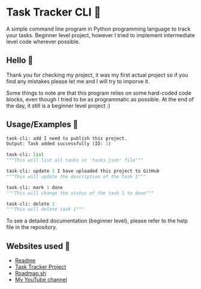 
# Task Tracker CLI 📝

A simple command line program in Python programming language to track your tasks. Beginner level project, however I tried to implement intermediate level code wherever possible. 

## Hello 👋
Thank you for checking my project, it was my first actual project so if you find any mistakes please let me and I will try to imporve it.

Some things to note are that this program relies on some hard-coded code blocks, even though I tried to be as programmatic as possible. At the end of the day, it still is a beginner level project :)


## Usage/Examples 🤔

```python
task-cli: add I need to publish this project.
Output: Task added successfully (ID: 1)

task-cli: list
"""This will list all tasks in 'tasks.json' file"""

task-cli: update 1 I have uploaded this project to GitHub
"""This will update the description of the task 1"""

task-cli: mark 1 done
"""This will change the status of the task 1 to done"""

task-cli: delete 1
"""This will delete task 1"""
```
To see a detailed documentation (beginner level), please refer to the help file in the repository.


## Websites used 🛜

 - [Readme](https://readme.so/)
 - [Task Tracker Project](https://roadmap.sh/projects/task-tracker)
 - [Roadmap.sh](https://roadmap.sh/roadmaps)
 - [My YouTube channel](https://www.youtube.com/@damianqt)

